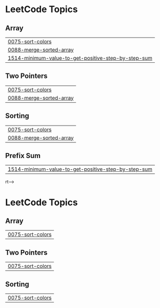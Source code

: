 

<!---LeetCode Topics Start-->
# LeetCode Topics
## Array
|  |
| ------- |
| [0075-sort-colors](https://github.com/mayankissrani/Leetcode-Questions/tree/master/0075-sort-colors) |
| [0088-merge-sorted-array](https://github.com/mayankissrani/Leetcode-Questions/tree/master/0088-merge-sorted-array) |
| [1514-minimum-value-to-get-positive-step-by-step-sum](https://github.com/mayankissrani/Leetcode-Questions/tree/master/1514-minimum-value-to-get-positive-step-by-step-sum) |
## Two Pointers
|  |
| ------- |
| [0075-sort-colors](https://github.com/mayankissrani/Leetcode-Questions/tree/master/0075-sort-colors) |
| [0088-merge-sorted-array](https://github.com/mayankissrani/Leetcode-Questions/tree/master/0088-merge-sorted-array) |
## Sorting
|  |
| ------- |
| [0075-sort-colors](https://github.com/mayankissrani/Leetcode-Questions/tree/master/0075-sort-colors) |
| [0088-merge-sorted-array](https://github.com/mayankissrani/Leetcode-Questions/tree/master/0088-merge-sorted-array) |
## Prefix Sum
|  |
| ------- |
| [1514-minimum-value-to-get-positive-step-by-step-sum](https://github.com/mayankissrani/Leetcode-Questions/tree/master/1514-minimum-value-to-get-positive-step-by-step-sum) |
<!---LeetCode Topics End-->rt-->
# LeetCode Topics
## Array
|  |
| ------- |
| [0075-sort-colors](https://github.com/mayankissrani/Leetcode-Questions/tree/master/0075-sort-colors) |
## Two Pointers
|  |
| ------- |
| [0075-sort-colors](https://github.com/mayankissrani/Leetcode-Questions/tree/master/0075-sort-colors) |
## Sorting
|  |
| ------- |
| [0075-sort-colors](https://github.com/mayankissrani/Leetcode-Questions/tree/master/0075-sort-colors) |
